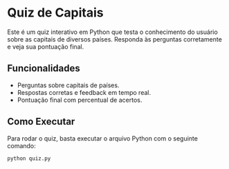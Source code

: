 # Quiz de Capitais

Este é um quiz interativo em Python que testa o conhecimento do usuário sobre as capitais de diversos países. Responda às perguntas corretamente e veja sua pontuação final.

## Funcionalidades

- Perguntas sobre capitais de países.
- Respostas corretas e feedback em tempo real.
- Pontuação final com percentual de acertos.

## Como Executar

Para rodar o quiz, basta executar o arquivo Python com o seguinte comando:

```bash
python quiz.py
